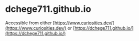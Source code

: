 # dchege711.github.io

Accessible from either
[https://www.curiosities.dev/](https://www.curiosities.dev/) or
[https://dchege711.github.io/](https://dchege711.github.io/)

